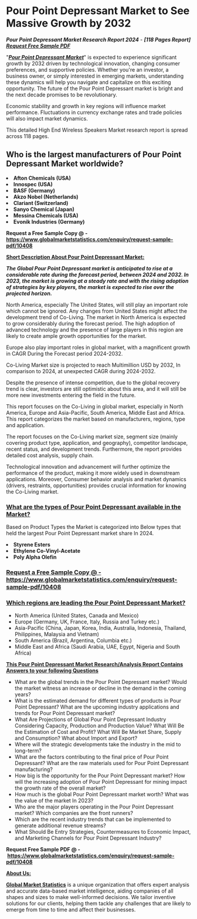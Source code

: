 <h1>Pour Point Depressant Market to See Massive Growth by 2032</h1><p><em><strong>Pour Point Depressant Market Research Report 2024</strong></em>&nbsp;-&nbsp;<em><strong>[118 Pages Report] </strong></em><em><strong><a href="https://www.globalmarketstatistics.com/enquiry/request-sample-pdf/10408">Request Free Sample PDF</a></strong></em></p><p>"<a style="font-style: italic; font-weight: bold;" href="https://www.globalmarketstatistics.com/market-reports/pour-point-depressant-market-10408">Pour Point Depressant Market</a>" is expected to experience significant growth by 2032 driven by technological innovation, changing consumer preferences, and supportive policies. Whether you're an investor, a business owner, or simply interested in emerging markets, understanding these dynamics will help you navigate and capitalize on this exciting opportunity. The future of the&nbsp;Pour Point Depressant market is bright and the next decade promises to be revolutionary.</p><p>Economic stability and growth in key regions will influence market performance. Fluctuations in currency exchange rates and trade policies will also impact market dynamics.</p><p>This detailed&nbsp;High End Wireless Speakers Market research report is spread across 118 pages.</p><h2><strong>Who is the largest manufacturers of Pour Point Depressant Market worldwide?</strong></h2><p><strong><li>Afton Chemicals (USA)<li>Innospec (USA)<li>BASF (Germany)<li>Akzo Nobel (Netherlands)<li>Clariant (Switzerland)<li>Sanyo Chemical (Japan)<li>Messina Chemicals (USA)<li>Evonik Industries (Germany)</strong></p><p><strong>Request a Free Sample Copy @ - <a href="https://www.globalmarketstatistics.com/enquiry/request-sample-pdf/10408">https://www.globalmarketstatistics.com/enquiry/request-sample-pdf/10408</a></strong></p><p><strong><u>Short Description About Pour Point Depressant Market:</u></strong></p><p><strong><em>The Global Pour Point Depressant market is anticipated to rise at a considerable rate during the forecast period, between 2024 and 2032. In 2023, the market is growing at a steady rate and with the rising adoption of strategies by key players, the market is expected to rise over the projected horizon.</em></strong></p><p>North America, especially The United States, will still play an important role which cannot be ignored. Any changes from United States might affect the development trend of Co-Living. The market in North America is expected to grow considerably during the forecast period. The high adoption of advanced technology and the presence of large players in this region are likely to create ample growth opportunities for the market.</p><p>Europe also play important roles in global market, with a magnificent growth in CAGR During the Forecast period 2024-2032.</p><p>Co-Living Market size is projected to reach Multimillion USD by 2032, In comparison to 2024, at unexpected CAGR during 2024-2032.</p><p>Despite the presence of intense competition, due to the global recovery trend is clear, investors are still optimistic about this area, and it will still be more new investments entering the field in the future.</p><p>This report focuses on the Co-Living in global market, especially in North America, Europe and Asia-Pacific, South America, Middle East and Africa. This report categorizes the market based on manufacturers, regions, type and application.</p><p>The report focuses on the Co-Living market size, segment size (mainly covering product type, application, and geography), competitor landscape, recent status, and development trends. Furthermore, the report provides detailed cost analysis, supply chain.</p><p>Technological innovation and advancement will further optimize the performance of the product, making it more widely used in downstream applications. Moreover, Consumer behavior analysis and market dynamics (drivers, restraints, opportunities) provides crucial information for knowing the Co-Living market.</p><h3 class="rank-math-question "><span style="text-decoration: underline;">What are the types of Pour Point Depressant available in the Market?</span></h3><p>Based on Product Types the Market is categorized into Below types that held the largest Pour Point Depressant market share In 2024.</p><p><strong><li>Styrene Esters<li>Ethylene Co-Vinyl-Acetate<li>Poly Alpha Olefin</strong></p><h3 class="rank-math-question "><span style="text-decoration: underline;">Request a Free Sample Copy @ - <a href="https://www.globalmarketstatistics.com/enquiry/request-sample-pdf/10408">https://www.globalmarketstatistics.com/enquiry/request-sample-pdf/10408</a></span></h3><h3 class="rank-math-question "><span style="text-decoration: underline;">Which regions are leading the Pour Point Depressant Market?</span></h3><ul><li>North America (United States, Canada and Mexico)</li><li>Europe (Germany, UK, France, Italy, Russia and Turkey etc.)</li><li>Asia-Pacific (China, Japan, Korea, India, Australia, Indonesia, Thailand, Philippines, Malaysia and Vietnam)</li><li>South America (Brazil, Argentina, Columbia etc.)</li><li>Middle East and Africa (Saudi Arabia, UAE, Egypt, Nigeria and South Africa)</li></ul><p><strong><u>This Pour Point Depressant Market Research/Analysis Report Contains Answers to your following Questions</u></strong></p><ul><li>What are the global trends in the Pour Point Depressant market? Would the market witness an increase or decline in the demand in the coming years?</li><li>What is the estimated demand for different types of products in Pour Point Depressant? What are the upcoming industry applications and trends for Pour Point Depressant market?</li><li>What Are Projections of Global Pour Point Depressant Industry Considering Capacity, Production and Production Value? What Will Be the Estimation of Cost and Profit? What Will Be Market Share, Supply and Consumption? What about Import and Export?</li><li>Where will the strategic developments take the industry in the mid to long-term?</li><li>What are the factors contributing to the final price of Pour Point Depressant? What are the raw materials used for Pour Point Depressant manufacturing?</li><li>How big is the opportunity for the Pour Point Depressant market? How will the increasing adoption of Pour Point Depressant for mining impact the growth rate of the overall market?</li><li>How much is the global Pour Point Depressant market worth? What was the value of the market In 2023?</li><li>Who are the major players operating in the Pour Point Depressant market? Which companies are the front runners?</li><li>Which are the recent industry trends that can be implemented to generate additional revenue streams?</li><li>What Should Be Entry Strategies, Countermeasures to Economic Impact, and Marketing Channels for Pour Point Depressant Industry?</li></ul><p><strong>Request Free Sample PDF @ -&nbsp;<a href="https://www.globalmarketstatistics.com/enquiry/request-sample-pdf/10408">https://www.globalmarketstatistics.com/enquiry/request-sample-pdf/10408</a></strong></p><p><strong><u>About Us:</u></strong></p><p><strong><a href="https://www.globalmarketstatistics.com/">Global Market Statistics</a></strong> is a unique organization that offers expert analysis and accurate data-based market intelligence, aiding companies of all shapes and sizes to make well-informed decisions. We tailor inventive solutions for our clients, helping them tackle any challenges that are likely to emerge from time to time and affect their businesses.</p>
